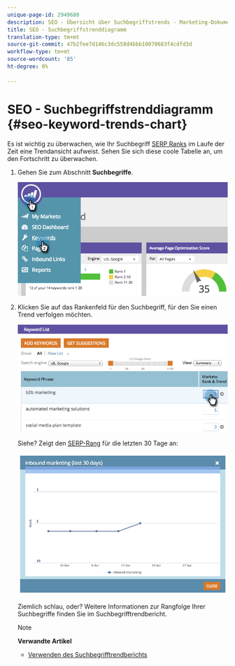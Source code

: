 ```yaml
---
unique-page-id: 2949680
description: SEO - Übersicht über Suchbegriffstrends - Marketing-Dokumente - Produktdokumentation
title: SEO - Suchbegriffstrenddiagramm
translation-type: tm+mt
source-git-commit: 47b2fee7d146c3dc558d4bbb10070683f4cdfd3d
workflow-type: tm+mt
source-wordcount: '85'
ht-degree: 0%

---
```



# SEO - Suchbegriffstrenddiagramm {#seo-keyword-trends-chart}

Es ist wichtig zu überwachen, wie Ihr Suchbegriff [SERP Ranks](../../../../product-docs/additional-apps/seo/understanding-seo/understanding-search-engine-optimization.md) im Laufe der Zeit eine Trendansicht aufweist. Sehen Sie sich diese coole Tabelle an, um den Fortschritt zu überwachen.

1. Gehen Sie zum Abschnitt **Suchbegriffe**.

   ![](assets/image2014-9-18-12-3a5-3a7.png)

1. Klicken Sie auf das Rankenfeld für den Suchbegriff, für den Sie einen Trend verfolgen möchten.

   ![](assets/image2014-9-18-12-3a5-3a11.png)

   Siehe? Zeigt den [SERP-Rang](../../../../product-docs/additional-apps/seo/understanding-seo/understanding-search-engine-optimization.md) für die letzten 30 Tage an:

   ![](assets/image2014-9-18-12-3a5-3a14.png)

   Ziemlich schlau, oder? Weitere Informationen zur Rangfolge Ihrer Suchbegriffe finden Sie im Suchbegrifftrendbericht.

   >[!NOTE]
   >
   >**Verwandte Artikel**
   >
   >    
   >    
   >    * [Verwenden des Suchbegrifftrendberichts](../../../../product-docs/additional-apps/seo/reports/seo-use-the-keyword-trends-report.md)


